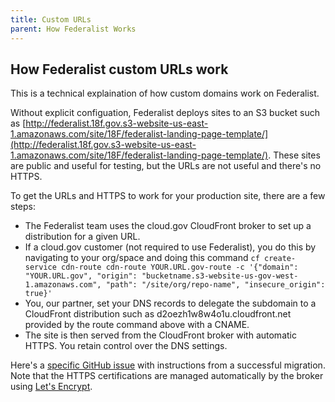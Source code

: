 ```yaml
---
title: Custom URLs
parent: How Federalist Works
---
```


## How Federalist custom URLs work

This is a technical explaination of how custom domains work on Federalist.

Without explicit configuation, Federalist deploys sites to an S3 bucket such as [http://federalist.18f.gov.s3-website-us-east-1.amazonaws.com/site/18F/federalist-landing-page-template/](http://federalist.18f.gov.s3-website-us-east-1.amazonaws.com/site/18F/federalist-landing-page-template/). These sites are public and useful for testing, but the URLs are not useful and there's no HTTPS.

To get the URLs and HTTPS to work for your production site, there are a few steps:

 - The Federalist team uses the cloud.gov CloudFront broker to set up a distribution for a given URL.
  - If a cloud.gov customer (not required to use Federalist), you do this by navigating to your org/space and doing this command `cf create-service cdn-route cdn-route YOUR.URL.gov-route -c '{"domain": "YOUR.URL.gov", "origin": "bucketname.s3-website-us-gov-west-1.amazonaws.com", "path": "/site/org/repo-name", "insecure_origin": true}'`
 - You, our partner, set your DNS records to delegate the subdomain to a CloudFront distribution such as d2oezh1w8w4o1u.cloudfront.net provided by the route command above with a CNAME.
 - The site is then served from the CloudFront broker with automatic HTTPS. You retain control over the DNS settings.
 
Here's a [specific GitHub issue](https://github.com/18F/federalist/issues/551#issuecomment-255841203) with instructions from a successful migration. Note that the HTTPS certifications are managed automatically by the broker using [Let's Encrypt](https://en.wikipedia.org/wiki/Let%27s_Encrypt).
